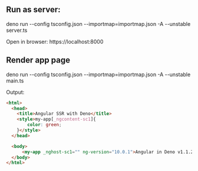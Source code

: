 ## Run as server:

deno run --config tsconfig.json --importmap=importmap.json -A --unstable server.ts

Open in browser: https://localhost:8000 

## Render app page

deno run --config tsconfig.json --importmap=importmap.json -A --unstable main.ts

Output:

```html
<html>
  <head>
    <title>Angular SSR with Deno</title>
    <style>my-app[_ngcontent-sc1]{
        color: green;
    }</style>
  </head>

  <body>
      <my-app _nghost-sc1="" ng-version="10.0.1">Angular in Deno v1.1.2</my-app>
  </body>
</html>
```